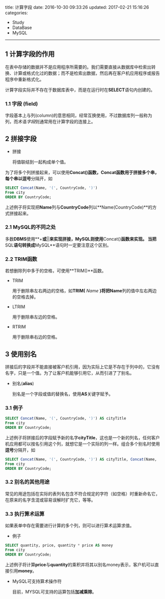 title: 计算字段
date: 2016-10-30 09:33:26
updated: 2017-02-21 15:16:26
categories:
- Study
- DataBase
- MySQL
---

## 1 计算字段的作用

在表中存储的数据并不是应用程序所需要的。我们需要直接从数据库中检索出转换、计算或格式化过的数据；而不是检索出数据，然后再在客户机应用程序或报告程序中重新格式化。

计算字段实际并不存在于数据库表中，而是在运行时在**SELECT**语句内创建的。

### 1.1 字段 (field)
字段基本上与列(column)的意思相同，经常互换使用，不过数据库列一般称为列，而术语*字段*则通常用在计算字段的连接上。

## 2 拼接字段

- 拼接
    
    将值联结到一起构成单个值。

为了将多个列拼接起来，可以使用**Concat()**函数，**Concat**函数用于拼接多个串，每个串以**逗号**分隔开，如

```SQL
SELECT Concat(Name, '(', CountryCode, ')')
From city
ORDER BY CountryCode;
```

上述例子将实现把**Name**列与**CountryCode**列以**Name(CountryCode)**的方式拼接起来。

### 2.1 MySQL的不同之处

多数**DBMS**使用**+**或**||**来实现拼接，**MySQL**则使用**Concat()**函数来实现。
当把**SQL**语句转换成**MySQL**语句时一定要注意这个区别。

### 2.2 TRIM函数

若想删除列中多于的空格，可使用**TRIM()**函数。

- TRIM

    用于删除串左右两边的空格，如**TRIM(** *Name* **)**将把**Name**列的值中左右两边的空格去掉。

- LTRIM

    用于删除串左边的空格。

- RTRIM

    用于删除串右边的空格。

## 3 使用别名

拼接后的字段并不能直接被客户机引用，因为实际上它是不存在于列中的，它没有名字，只是一个值。为了让客户机能够引用它，从而引进了了别名。

- 别名(**alias**)

    别名是一个字段或值的替换名，使用**AS**关键字赋予。

### 3.1 例子

```SQL
SELECT Concat(Name, '(', CountryCode, ')') AS cityTitle
From city
ORDER BY CountryCode;
```

上述例子将拼接后的字段赋予新的名字**cityTitle**，这也是一个新的列名，任何客户机应用都可以按名引用这个列，就想它是一个实际的列一样。组合多个别名时使用**逗号**分隔开，如

```SQL
SELECT Concat(Name, '(', CountryCode, ')') AS cityTitle, Concat(Name, '(', ID , ')') AS IDTitle 
From city
ORDER BY CountryCode;
```

### 3.2 别名的其他用途


常见的用途包括在实际的表列名包含不符合规定的字符（如空格）时重新命名它，在原来的名字含混或容易误解时扩充它，等等。

### 3.3 执行算术运算

如果表单中存在需要进行计算的多个列，则可以进行算术运算求值。

- 例子

```SQL
SELECT quantity, price, quantity * price AS money
From city
ORDER BY CountryCode;
```

上述例子将计算**price**与**quantity**的乘积并将其以别名money表示，客户机可以直接引用**money**。

- MySQL可支持算术操作符

    目前，MYSQL可支持的运算包括**加减乘除**。
